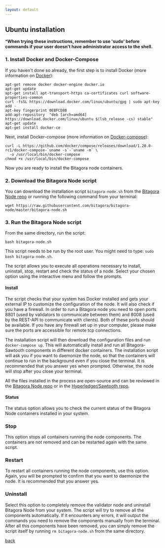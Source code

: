 ```yaml
---
layout: default
---
```

## Ubuntu installation

***When trying these instructions, remember to use 'sudo' before commands if your user doesn't 
have administrator access to the shell.**

### 1. Install Docker and Docker-Compose

If you haven't done so already, the first step is to install Docker (more information on 
[Docker](https://docs.docker.com/install/linux/docker-ce/ubuntu/)):

```
apt-get remove docker docker-engine docker.io
apt-get update
apt-get install apt-transport-https ca-certificates curl software-properties-common
curl -fsSL https://download.docker.com/linux/ubuntu/gpg | sudo apt-key add -
apt-key fingerprint 0EBFCD88
add-apt-repository  "deb [arch=amd64] https://download.docker.com/linux/ubuntu $(lsb_release -cs) stable"
apt-get update
apt-get install docker-ce
```

Next, install Docker-compose (more information on [Docker-compose](https://github.com/docker/compose/releases)):


```
curl -L https://github.com/docker/compose/releases/download/1.20.0-rc1/docker-compose-`uname -s`-`uname -m` \
  -o /usr/local/bin/docker-compose
chmod +x /usr/local/bin/docker-compose
```

Now you are ready to install the Bitagora node containers.

### 2. Download the Bitagora Node script

You can download the installation script `bitagora-node.sh` from the [Bitagora Node repo](https://github.com/bitagora/bitagora-node) or running the following command from your terminal:

```
wget https://raw.githubusercontent.com/bitagora/bitagora-node/master/bitagora-node.sh
```

### 3. Run the Bitagora Node script

From the same directory, run the script:

```
bash bitagora-node.sh
```

This script needs to be run by the root user. You might need to type: `sudo bash bitagora-node.sh`. 

The script allows you to execute all operations necessary to install, uninstall, stop, restart and check the status
of a node. Select your chosen option using the interactive menu and follow the prompts.

#### Install

The script checks that your system has Docker installed and gets your external IP
to customize the configuration of the node. It will also check if you have a firewall. In order to
run a Bitagora node you need to open ports 8801 (used by validators to communicate between them) and 8008 
(used by the REST-API to communicate with clients). Both of these ports should be available. 
If you have any firewall set up in your computer, please make sure the ports are accessible for remote tcp
connections. 

The installation script will then download the configuration files and run `docker-compose up`. This will 
automatically install and run all Bitagora-Sawtooth components in different docker containers. The installation 
script will ask you if you want to daemonize the node, so that the containers will continue to run in the background 
even if you close the terminal. It is recommended that you answer yes when prompted. Otherwise, the node will stop 
after you close your terminal.

All the files installed in the process are open-source and can be reviewed in the [Bitagora Node repo](https://github.com/bitagora/bitagora-node) or in the [Hyperledger/Sawtooth repo](https://github.com/hyperledger/sawtooth-core).

#### Status

The status option allows you to check the current status of the Bitagora Node containers installed in your system.

### Stop

This option stops all containers running the node components. The containers are not removed and can be restarted
again with the same script.

### Restart

To restart all containers running the node components, use this option. Again, you will be prompted to confirm
that you want to daemonize the node. It is recommended that you answer yes.

### Uninstall

Select this option to completely remove the validator node and uninstall Bitagora Node from your system. The script
will try to remove all the components automatically. If it encounters any errors, it will output the commands
you need to remove the components manually from the terminal. After all this components have been removed, you can
simply remove the script itself by running `rm bitagora-node.sh` from the same directory.

[back](./validator.md)
